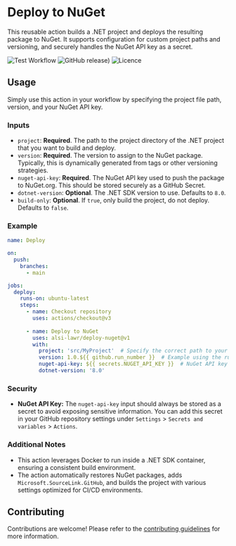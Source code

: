 # Deploy to NuGet

This reusable action builds a .NET project and deploys the resulting package to NuGet. It supports configuration for custom project paths and versioning, and securely handles the NuGet API key as a secret.

![Test Workflow](https://github.com/alsi-lawr/deploy-nuget/actions/workflows/test-action.yml/badge.svg)
![GitHub release)](https://img.shields.io/github/v/release/alsi-lawr/deploy-nuget)
![Licence](https://img.shields.io/github/license/alsi-lawr/deploy-nuget)

## Usage

Simply use this action in your workflow by specifying the project file path, version, and your NuGet API key.

### Inputs

- `project`: **Required**. The path to the project directory of the .NET project that you want to build and deploy.
- `version`: **Required**. The version to assign to the NuGet package. Typically, this is dynamically generated from tags or other versioning strategies.
- `nuget-api-key`: **Required**. The NuGet API key used to push the package to NuGet.org. This should be stored securely as a GitHub Secret.
- `dotnet-version`: **Optional**. The .NET SDK version to use. Defaults to `8.0`.
- `build-only`: **Optional**. If `true`, only build the project, do not deploy. Defaults to `false`.

### Example

```yaml
name: Deploy

on:
  push:
    branches:
      - main

jobs:
  deploy:
    runs-on: ubuntu-latest
    steps:
      - name: Checkout repository
        uses: actions/checkout@v3
      
      - name: Deploy to NuGet
        uses: alsi-lawr/deploy-nuget@v1
        with:
          project: 'src/MyProject'  # Specify the correct path to your project file directory
          version: 1.0.${{ github.run_number }}  # Example using the run number
          nuget-api-key: ${{ secrets.NUGET_API_KEY }}  # NuGet API key stored as a secret
          dotnet-version: '8.0'
```

### Security

- **NuGet API Key:** The `nuget-api-key` input should always be stored as a secret to avoid exposing sensitive information. You can add this secret in your GitHub repository settings under `Settings` > `Secrets and variables` > `Actions`.

### Additional Notes

- This action leverages Docker to run inside a .NET SDK container, ensuring a consistent build environment.
- The action automatically restores NuGet packages, adds `Microsoft.SourceLink.GitHub`, and builds the project with various settings optimized for CI/CD environments.

## Contributing

Contributions are welcome! Please refer to the [contributing guidelines](./docs/CONTRIBUTING.md) for more information.
